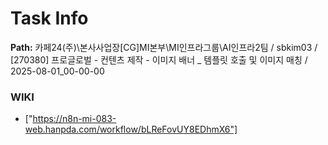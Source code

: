 # Task Info

**Path:** 카페24(주)\본사사업장\[CG]MI본부\MI인프라그룹\AI인프라2팀 / sbkim03 / [270380] 프로글로벌 - 컨텐츠 제작 - 이미지 배너 _ 템플릿 호출 및 이미지 매칭 / 2025-08-01_00-00-00

### WIKI
- ["https://n8n-mi-083-web.hanpda.com/workflow/bLReFovUY8EDhmX6"]

